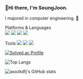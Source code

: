 ### 🌟Hi there, I'm SeungJoon.
I majored in computer engineering. 👋  

<!--
**asozkdfj/asozkdfj** is a ✨ _special_ ✨ repository because its `README.md` (this file) appears on your GitHub profile.

Here are some ideas to get you started:

- 🔭 I’m currently working on ...
- 🌱 I’m currently learning ...
- 👯 I’m looking to collaborate on ...
- 🤔 I’m looking for help with ...
- 💬 Ask me about ...
- 📫 How to reach me: ...
- 😄 Pronouns: ...
- ⚡ Fun fact: ...
-->

Platforms & Languages  
<img src="https://img.shields.io/badge/C-A8B9CC?style=flat-square&logo=C&logoColor=white"/> <img src="https://img.shields.io/badge/C++-00599C?style=flat-square&logo=C++&logoColor=white"/> <img src="https://img.shields.io/badge/Python-3776AB?style=flat-square&logo=Python&logoColor=white"/> <img src="https://img.shields.io/badge/Verilog-9999FF?style=flat-square&logo=Verilog&logoColor=white"/> 

Tools
<img src="https://img.shields.io/badge/Ubuntu-E95420?style=flat-square&logo=Ubuntu&logoColor=white"/>
<img src="https://img.shields.io/badge/Windows-0078D6?style=flat-square&logo=Windows&logoColor=white"/>
<img src="https://img.shields.io/badge/Github-181717?style=flat-square&logo=Github&logoColor=white"/>  


[![Solved.ac Profile](http://mazassumnida.wtf/api/generate_badge?boj=asozkdfj)](https://solved.ac/asozkdfj)

![Top Langs](https://github-readme-stats.vercel.app/api/top-langs/?username=asozkdfj&layout=&theme=dark)

![asozkdfj's GitHub stats](https://github-readme-stats.vercel.app/api?username=asozkdfj&show_icons=true&theme=radical)

